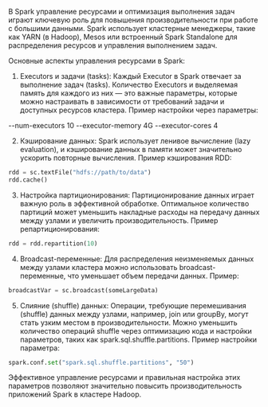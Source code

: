 В Spark управление ресурсами и оптимизация выполнения задач играют ключевую роль для повышения производительности при работе с большими данными. Spark использует кластерные менеджеры, такие как YARN (в Hadoop), Mesos или встроенный Spark Standalone для распределения ресурсов и управления выполнением задач.

Основные аспекты управления ресурсами в Spark:

 1. Executors и задачи (tasks):
Каждый Executor в Spark отвечает за выполнение задач (tasks). Количество Executors и выделяемая память для каждого из них — это важные параметры, которые можно настраивать в зависимости от требований задачи и доступных ресурсов кластера.
Пример настройки через параметры:

--num-executors 10
--executor-memory 4G
--executor-cores 4


 2. Кэширование данных:
Spark использует ленивое вычисление (lazy evaluation), и кэширование данных в памяти может значительно ускорить повторные вычисления.
Пример кэширования RDD:
```python
rdd = sc.textFile("hdfs://path/to/data")
rdd.cache()
```

 3. Настройка партиционирования:
Партиционирование данных играет важную роль в эффективной обработке. Оптимальное количество партиций может уменьшить накладные расходы на передачу данных между узлами и увеличить производительность.
Пример репартиционирования:
```python
rdd = rdd.repartition(10)
```

 4. Broadcast-переменные:
Для распределения неизменяемых данных между узлами кластера можно использовать broadcast-переменные, что уменьшает объем передачи данных.
Пример:
```python
broadcastVar = sc.broadcast(someLargeData)
```

 5. Слияние (shuffle) данных:
Операции, требующие перемешивания (shuffle) данных между узлами, например, join или groupBy, могут стать узким местом в производительности. Можно уменьшить количество операций shuffle через оптимизацию кода и настройки параметров, таких как spark.sql.shuffle.partitions.
Пример настройки параметра:
```python
spark.conf.set("spark.sql.shuffle.partitions", "50")
```

Эффективное управление ресурсами и правильная настройка этих параметров позволяют значительно повысить производительность приложений Spark в кластере Hadoop.